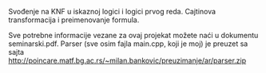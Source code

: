 Svođenje na KNF u iskaznoj logici i logici prvog reda. Cajtinova transformacija i preimenovanje formula.

Sve potrebne informacije vezane za ovaj projekat možete naći u dokumentu seminarski.pdf.
Parser (sve osim fajla main.cpp, koji je moj) je preuzet sa sajta http://poincare.matf.bg.ac.rs/~milan.bankovic/preuzimanje/ar/parser.zip
